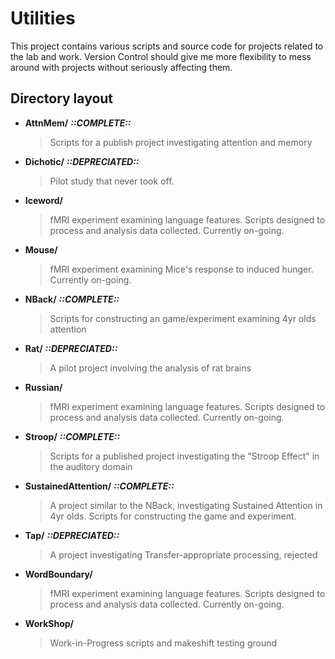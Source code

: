 Utilities
=========

This project contains various scripts and source code for projects related to the lab and work.
Version Control should give me more flexibility to mess around with projects without seriously
affecting them.

Directory layout
----------------

- **AttnMem/** ___::COMPLETE::___
    > Scripts for a publish project investigating attention and memory

- **Dichotic/** ___::DEPRECIATED::___
    > Pilot study that never took off.

- **Iceword/**
    > fMRI experiment examining language features. Scripts designed to process and analysis data collected. Currently on-going.

- **Mouse/**
    > fMRI experiment examining Mice's response to induced hunger. Currently on-going.

- **NBack/** ___::COMPLETE::___
    > Scripts for constructing an game/experiment examining 4yr olds attention

- **Rat/** ___::DEPRECIATED::___
    > A pilot project involving the analysis of rat brains

- **Russian/**
    > fMRI experiment examining language features. Scripts designed to process and analysis data collected. Currently on-going.

- **Stroop/** ___::COMPLETE::___
    > Scripts for a published project investigating the "Stroop Effect" in the auditory domain

- **SustainedAttention/** ___::COMPLETE::___
    > A project similar to the NBack, investigating Sustained Attention in 4yr olds. Scripts for constructing the game and experiment.

- **Tap/** ___::DEPRECIATED::___
    > A project investigating Transfer-appropriate processing, rejected

- **WordBoundary/**
    > fMRI experiment examining language features. Scripts designed to process and analysis data collected. Currently on-going.

- **WorkShop/**
    > Work-in-Progress scripts and makeshift testing ground
 